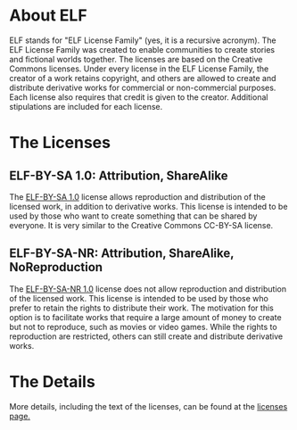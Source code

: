 # About ELF
ELF stands for "ELF License Family" (yes, it is a recursive acronym).
The ELF License Family was created to enable communities to create stories and fictional worlds together.
The licenses are based on the Creative Commons licenses.
Under every license in the ELF License Family, the creator of a work retains copyright, and others are allowed to create and distribute derivative works for commercial or non-commercial purposes.
Each license also requires that credit is given to the creator.
Additional stipulations are included for each license.

# The Licenses
## ELF-BY-SA 1.0: Attribution, ShareAlike
The [ELF-BY-SA 1.0](https://elflicensefamily.org/docs/ELF-BY-SA_1.0.pdf) license allows reproduction and distribution of the licensed work, in addition to derivative works.
This license is intended to be used by those who want to create something that can be shared by everyone.
It is very similar to the Creative Commons CC-BY-SA license.

## ELF-BY-SA-NR: Attribution, ShareAlike, NoReproduction
The [ELF-BY-SA-NR 1.0](https://elflicensefamily.org/docs/ELF-BY-SA-NR_1.0.pdf) license does not allow reproduction and distribution of the licensed work.
This license is intended to be used by those who prefer to retain the rights to distribute their work.
The motivation for this option is to facilitate works that require a large amount of money to create but not to reproduce, such as movies or video games.
While the rights to reproduction are restricted, others can still create and distribute derivative works.

# The Details
More details, including the text of the licenses, can be found at the [licenses page.](https://elflicensefamily.org/licenses)

